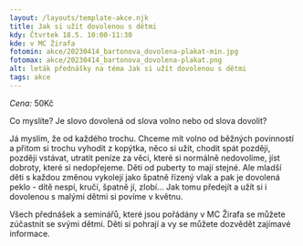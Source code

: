 ```yaml
---
layout: /layouts/template-akce.njk
title: Jak si užít dovolenou s dětmi
kdy: Čtvrtek 18.5. 10:00-11:30
kde: v MC Žirafa
fotomin: akce/20230414_bartonova_dovolena-plakat-min.jpg
fotomax: akce/20230414_bartonova_dovolena-plakat.png
alt: leták přednášky na téma Jak si užít dovolenou s dětmi
tags: akce
---
```


*Cena:* 50Kč

Co myslíte? Je slovo dovolená od slova volno nebo od slova dovolit?

Já myslím, že od každého trochu. Chceme mít volno od běžných povinností a přitom si trochu vyhodit z kopýtka, něco si užít, chodit spát později, později vstávat, utratit peníze za věci, které si normálně nedovolíme, jíst dobroty, které si nedopřejeme. Děti od puberty to mají stejné. Ale mladší děti s každou změnou vykolejí jako špatně řízený vlak a pak je dovolená peklo - dítě nespí, kručí, špatně jí, zlobí... Jak tomu předejít a užít si i dovolenou s malými dětmi si povíme v květnu.

Všech přednášek a seminářů, které jsou pořádány v MC Žirafa se můžete zúčastnit se svými dětmi. Děti si pohrají a vy se můžete dozvědět zajímavé informace.
